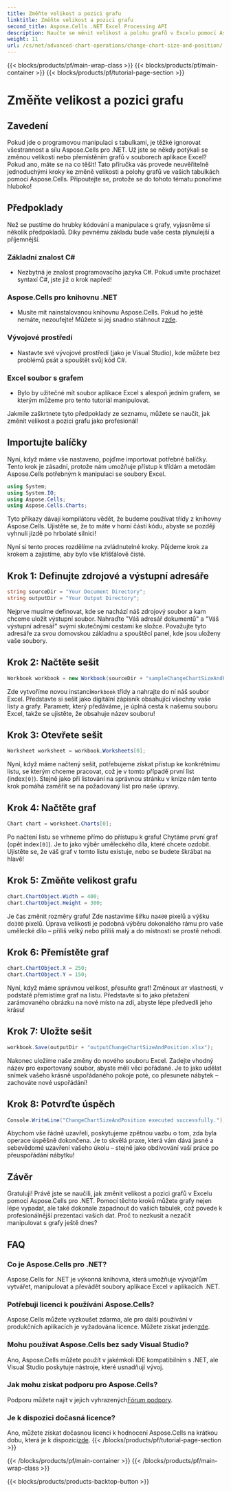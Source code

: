 ```yaml
---
title: Změňte velikost a pozici grafu
linktitle: Změňte velikost a pozici grafu
second_title: Aspose.Cells .NET Excel Processing API
description: Naučte se měnit velikost a polohu grafů v Excelu pomocí Aspose.Cells for .NET pomocí tohoto snadno srozumitelného průvodce.
weight: 11
url: /cs/net/advanced-chart-operations/change-chart-size-and-position/
---
```


{{< blocks/products/pf/main-wrap-class >}}
{{< blocks/products/pf/main-container >}}
{{< blocks/products/pf/tutorial-page-section >}}

# Změňte velikost a pozici grafu

## Zavedení

Pokud jde o programovou manipulaci s tabulkami, je těžké ignorovat všestrannost a sílu Aspose.Cells pro .NET. Už jste se někdy potýkali se změnou velikosti nebo přemístěním grafů v souborech aplikace Excel? Pokud ano, máte se na co těšit! Tato příručka vás provede neuvěřitelně jednoduchými kroky ke změně velikosti a polohy grafů ve vašich tabulkách pomocí Aspose.Cells. Připoutejte se, protože se do tohoto tématu ponoříme hluboko!

## Předpoklady

Než se pustíme do hrubky kódování a manipulace s grafy, vyjasněme si několik předpokladů. Díky pevnému základu bude vaše cesta plynulejší a příjemnější.

### Základní znalost C#
- Nezbytná je znalost programovacího jazyka C#. Pokud umíte procházet syntaxí C#, jste již o krok napřed!

### Aspose.Cells pro knihovnu .NET
-  Musíte mít nainstalovanou knihovnu Aspose.Cells. Pokud ho ještě nemáte, nezoufejte! Můžete si jej snadno stáhnout z[zde](https://releases.aspose.com/cells/net/).

### Vývojové prostředí
- Nastavte své vývojové prostředí (jako je Visual Studio), kde můžete bez problémů psát a spouštět svůj kód C#.

### Excel soubor s grafem
- Bylo by užitečné mít soubor aplikace Excel s alespoň jedním grafem, se kterým můžeme pro tento tutoriál manipulovat.

Jakmile zaškrtnete tyto předpoklady ze seznamu, můžete se naučit, jak změnit velikost a pozici grafu jako profesionál!

## Importujte balíčky

Nyní, když máme vše nastaveno, pojďme importovat potřebné balíčky. Tento krok je zásadní, protože nám umožňuje přístup k třídám a metodám Aspose.Cells potřebným k manipulaci se soubory Excel.

```csharp
using System;
using System.IO;
using Aspose.Cells;
using Aspose.Cells.Charts;
```

Tyto příkazy dávají kompilátoru vědět, že budeme používat třídy z knihovny Aspose.Cells. Ujistěte se, že to máte v horní části kódu, abyste se později vyhnuli jízdě po hrbolaté silnici!

Nyní si tento proces rozdělíme na zvládnutelné kroky. Půjdeme krok za krokem a zajistíme, aby bylo vše křišťálově čisté.

## Krok 1: Definujte zdrojové a výstupní adresáře

```csharp
string sourceDir = "Your Document Directory";
string outputDir = "Your Output Directory";
```

Nejprve musíme definovat, kde se nachází náš zdrojový soubor a kam chceme uložit výstupní soubor. Nahraďte "Váš adresář dokumentů" a "Váš výstupní adresář" svými skutečnými cestami ke složce. Považujte tyto adresáře za svou domovskou základnu a spouštěcí panel, kde jsou uloženy vaše soubory.

## Krok 2: Načtěte sešit

```csharp
Workbook workbook = new Workbook(sourceDir + "sampleChangeChartSizeAndPosition.xlsx");
```

 Zde vytvoříme novou instanci`Workbook` třídy a nahrajte do ní náš soubor Excel. Představte si sešit jako digitální zápisník obsahující všechny vaše listy a grafy. Parametr, který předáváme, je úplná cesta k našemu souboru Excel, takže se ujistěte, že obsahuje název souboru!

## Krok 3: Otevřete sešit

```csharp
Worksheet worksheet = workbook.Worksheets[0];
```

 Nyní, když máme načtený sešit, potřebujeme získat přístup ke konkrétnímu listu, se kterým chceme pracovat, což je v tomto případě první list (index`[0]`). Stejně jako při listování na správnou stránku v knize nám tento krok pomáhá zaměřit se na požadovaný list pro naše úpravy.

## Krok 4: Načtěte graf

```csharp
Chart chart = worksheet.Charts[0];
```

Po načtení listu se vrhneme přímo do přístupu k grafu! Chytáme první graf (opět index`[0]`). Je to jako výběr uměleckého díla, které chcete ozdobit. Ujistěte se, že váš graf v tomto listu existuje, nebo se budete škrábat na hlavě!

## Krok 5: Změňte velikost grafu

```csharp
chart.ChartObject.Width = 400;
chart.ChartObject.Height = 300;
```

 Je čas změnit rozměry grafu! Zde nastavíme šířku na`400` pixelů a výšku do`300` pixelů. Úprava velikosti je podobná výběru dokonalého rámu pro vaše umělecké dílo – příliš velký nebo příliš malý a do místnosti se prostě nehodí.

## Krok 6: Přemístěte graf

```csharp
chart.ChartObject.X = 250;
chart.ChartObject.Y = 150;
```

 Nyní, když máme správnou velikost, přesuňte graf! Změnou`X` a`Y` vlastnosti, v podstatě přemístíme graf na listu. Představte si to jako přetažení zarámovaného obrázku na nové místo na zdi, abyste lépe předvedli jeho krásu!

## Krok 7: Uložte sešit

```csharp
workbook.Save(outputDir + "outputChangeChartSizeAndPosition.xlsx");
```

Nakonec uložíme naše změny do nového souboru Excel. Zadejte vhodný název pro exportovaný soubor, abyste měli věci pořádané. Je to jako udělat snímek vašeho krásně uspořádaného pokoje poté, co přesunete nábytek – zachováte nové uspořádání!

## Krok 8: Potvrďte úspěch

```csharp
Console.WriteLine("ChangeChartSizeAndPosition executed successfully.");
```

Abychom vše řádně uzavřeli, poskytujeme zpětnou vazbu o tom, zda byla operace úspěšně dokončena. Je to skvělá praxe, která vám dává jasné a sebevědomé uzavření vašeho úkolu – stejně jako obdivování vaší práce po přeuspořádání nábytku!

## Závěr

Gratuluji! Právě jste se naučili, jak změnit velikost a pozici grafů v Excelu pomocí Aspose.Cells pro .NET. Pomocí těchto kroků můžete grafy nejen lépe vypadat, ale také dokonale zapadnout do vašich tabulek, což povede k profesionálnější prezentaci vašich dat. Proč to nezkusit a nezačít manipulovat s grafy ještě dnes? 

## FAQ

### Co je Aspose.Cells pro .NET?  
Aspose.Cells for .NET je výkonná knihovna, která umožňuje vývojářům vytvářet, manipulovat a převádět soubory aplikace Excel v aplikacích .NET.

### Potřebuji licenci k používání Aspose.Cells?  
 Aspose.Cells můžete vyzkoušet zdarma, ale pro další používání v produkčních aplikacích je vyžadována licence. Můžete získat jeden[zde](https://purchase.aspose.com/buy).

### Mohu používat Aspose.Cells bez sady Visual Studio?  
Ano, Aspose.Cells můžete použít v jakémkoli IDE kompatibilním s .NET, ale Visual Studio poskytuje nástroje, které usnadňují vývoj.

### Jak mohu získat podporu pro Aspose.Cells?  
 Podporu můžete najít v jejich vyhrazených[Fórum podpory](https://forum.aspose.com/c/cells/9).

### Je k dispozici dočasná licence?  
 Ano, můžete získat dočasnou licenci k hodnocení Aspose.Cells na krátkou dobu, která je k dispozici[zde](https://purchase.aspose.com/temporary-license/).
{{< /blocks/products/pf/tutorial-page-section >}}

{{< /blocks/products/pf/main-container >}}
{{< /blocks/products/pf/main-wrap-class >}}

{{< blocks/products/products-backtop-button >}}
